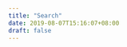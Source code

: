 ```yaml
---
title: "Search"
date: 2019-08-07T15:16:07+08:00
draft: false
---
```


<div class="search-results"></div>

<script src="https://unpkg.com/lunr/lunr.js"></script>

<!-- Generate a list of posts so we can display them -->

<script>
const query = new URLSearchParams(window.location.search);
const searchString = query.get('q');
const $postTitle = document.querySelector('.post-title');
const $searchResults = document.querySelector('.search-results');
$postTitle.innerHTML = 'search: '+searchString;
fetch('/search-index.json').then(function (res) {
  return res.json();
}).then(function (data) {
  const index = lunr.Index.load(data);
  const matches = index.search(searchString);
  const matchPosts = [];
  matches.forEach((m) => {
    matchPosts.push(m);
   console.log(m);
  });
  if (matchPosts.length > 0) {
    var results = '';
    matchPosts.forEach((p) => {
      results += '<ul class="posts-list"><li class="post-item">';
      results += '<a href="'+p.ref+'">'+p.ref+'</a>';  // title?
      results += '</li></ul>';
    });
    $searchResults.innerHTML = results;
  }
  else {
    $searchResults.innerHTML = '<div>No search results found</div>';
  }

});
</script>
